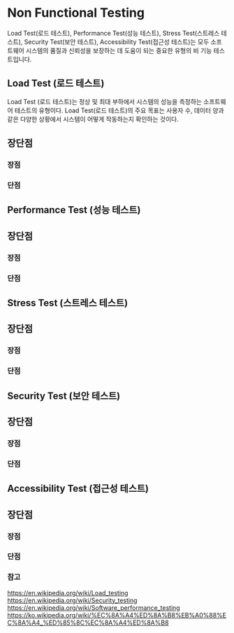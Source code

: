 # Non Functional Testing
Load Test(로드 테스트), Performance Test(성능 테스트), Stress Test(스트레스 테스트), Security Test(보안 테스트), Accessibility Test(접근성 테스트)는 모두 소프트웨어 시스템의 품질과 신뢰성을 보장하는 데 도움이 되는 중요한 유형의 비 기능 테스트입니다.
## Load Test (로드 테스트)
Load Test (로드 테스트)는 정상 및 최대 부하에서 시스템의 성능을 측정하는 소프트웨어 테스트의 유형이다. Load Test(로드 테스트)의 주요 목표는 사용자 수, 데이터 양과 같은 다양한 상황에서 시스템이 어떻게 작동하는지 확인하는 것이다.

## 장단점
### 장점
### 단점

## Performance Test (성능 테스트)

## 장단점
### 장점
### 단점

## Stress Test (스트레스 테스트)

## 장단점
### 장점
### 단점

## Security Test (보안 테스트)

## 장단점
### 장점
### 단점

## Accessibility Test (접근성 테스트)

## 장단점
### 장점
### 단점

### 참고
https://en.wikipedia.org/wiki/Load_testing    
https://en.wikipedia.org/wiki/Security_testing     
https://en.wikipedia.org/wiki/Software_performance_testing      
https://ko.wikipedia.org/wiki/%EC%8A%A4%ED%8A%B8%EB%A0%88%EC%8A%A4_%ED%85%8C%EC%8A%A4%ED%8A%B8
